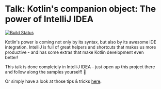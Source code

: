 # Talk: Kotlin's companion object: The power of IntelliJ IDEA

[![Build Status](https://travis-ci.org/mreichelt/kotlin-talk-intellij-tricks.svg?branch=master)](https://travis-ci.org/mreichelt/kotlin-talk-intellij-tricks)

Kotlin's power is coming not only by its syntax, but also by its awesome IDE integration. IntelliJ is full of great helpers and shortcuts that makes us more productive - and has some extras that make Kotlin development even better!

This talk is done completely in IntelliJ IDEA - just open up this project there and follow along the samples yourself! 🙌

Or simply have a look at those tips & tricks [here](src/main/java/).
